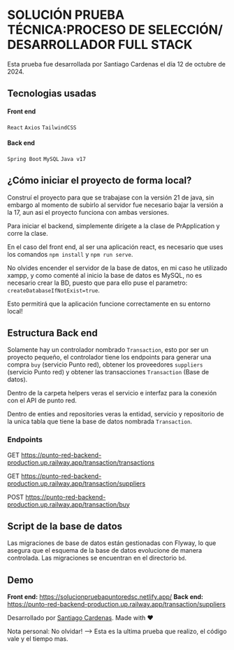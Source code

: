 # SOLUCIÓN PRUEBA TÉCNICA:PROCESO DE SELECCIÓN/ DESARROLLADOR FULL STACK

Esta prueba fue desarrollada por Santiago Cardenas el día 12 de octubre de 2024.

## Tecnologias usadas

#### Front end
`React` `Axios` `TailwindCSS`

#### Back end
`Spring Boot` `MySQL` `Java v17`

## ¿Cómo iniciar el proyecto de forma local?

Construí el proyecto para que se trabajase con la versión 21 de java, sin embargo al momento de subirlo al servidor fue necesario bajar la versión a la 17, aun asi el proyecto funciona con ambas versiones.

Para iniciar el backend, simplemente dirígete a la clase de PrApplication y corre la clase.

En el caso del front end, al ser una aplicación react, es necesario que uses los comandos `npm install` y `npm run serve`.

No olvides encender el servidor de la base de datos, en mi caso he utilizado xampp, y como comenté al inicio la base de datos es MySQL, no es necesario crear la BD, puesto que para ello puse el parametro: `createDatabaseIfNotExist=true`.

Esto permitirá que la aplicación funcione correctamente en su entorno local!

## Estructura Back end

Solamente hay un controlador nombrado `Transaction`, esto por ser un proyecto pequeño, el controlador tiene los endpoints para generar una compra `buy` (servicio Punto red), obtener los proveedores `suppliers` (servicio Punto red) y obtener las transacciones `Transaction` (Base de datos).

Dentro de la carpeta helpers veras el servicio e interfaz para la conexión con el API de punto red.

Dentro de enties and repositories veras la entidad, servicio y repositorio de la unica tabla que tiene la base de datos nombrada `Transaction`.

### Endpoints

GET https://punto-red-backend-production.up.railway.app/transaction/transactions

GET https://punto-red-backend-production.up.railway.app/transaction/suppliers

POST https://punto-red-backend-production.up.railway.app/transaction/buy

## Script de la base de datos

Las migraciones de base de datos están gestionadas con Flyway, lo que asegura que el esquema de la base de datos evolucione de manera controlada. Las migraciones se encuentran en el directorio `bd`.

## Demo

**Front end:** https://solucionpruebapuntoredsc.netlify.app/
**Back end:** https://punto-red-backend-production.up.railway.app/transaction/suppliers

Desarrollado por <a href="https://santic.netlify.app/">Santiago Cardenas</a>.
Made with ❤️

Nota personal: No olvidar! --> Esta es la ultima prueba que realizo, el código vale y el tiempo mas.
